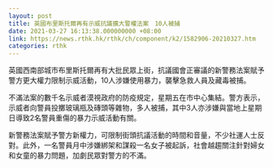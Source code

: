 ```yaml
---
layout: post
title: 英國布里斯托爾再有示威抗議擴大警權法案　10人被捕
date: 2021-03-27 16:13:38.000000000 +08:00
link: https://news.rthk.hk/rthk/ch/component/k2/1582906-20210327.htm
categories: rthk
---
```


英國西南部城市布里斯托爾再有大批民眾上街，抗議國會正審議的新警務法案賦予警方更大權力限制示威活動，10人涉嫌使用暴力，襲擊急救人員及藏毒被捕。

不滿法案的數千名示威者漠視政府的防疫規定，星期五在市中心集結。警方表示，示威者向警員投擲玻璃瓶及磚頭等雜物，多人被捕，其中3人亦涉嫌與當地上星期日導致2名警員重傷的暴力示威活動有關。

新警務法案賦予警方新權力，可限制街頭抗議活動的時間和音量，不少社運人士反對。此外，一名警員月中涉嫌綁架和謀殺一名女子被起訴，社會越趨關注針對婦女和女童的暴力問題，加劇民眾對警方的不滿。
